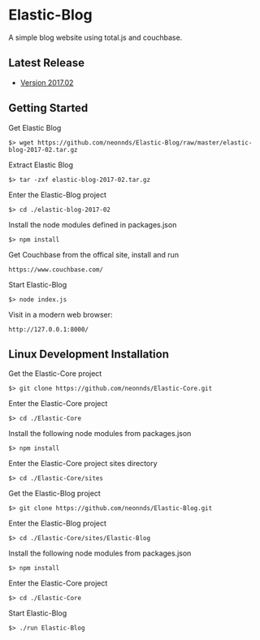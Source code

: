 # Elastic-Blog
A simple blog website using total.js and couchbase.

## Latest Release

* [Version 2017.02](https://github.com/neonnds/Elastic-Blog/elastic-blog-2017-02.tar.gz)

## Getting Started

Get Elastic Blog

    $> wget https://github.com/neonnds/Elastic-Blog/raw/master/elastic-blog-2017-02.tar.gz
    
Extract Elastic Blog

    $> tar -zxf elastic-blog-2017-02.tar.gz
    
Enter the Elastic-Blog project

    $> cd ./elastic-blog-2017-02
    
Install the node modules defined in packages.json

    $> npm install

Get Couchbase from the offical site, install and run

    https://www.couchbase.com/
    
Start Elastic-Blog

    $> node index.js
    
Visit in a modern web browser:

    http://127.0.0.1:8000/


## Linux Development Installation

Get the Elastic-Core project

    $> git clone https://github.com/neonnds/Elastic-Core.git
    
Enter the Elastic-Core project

    $> cd ./Elastic-Core
    
Install the following node modules from packages.json

    $> npm install

Enter the Elastic-Core project sites directory

    $> cd ./Elastic-Core/sites

Get the Elastic-Blog project

    $> git clone https://github.com/neonnds/Elastic-Blog.git

Enter the Elastic-Blog project

    $> cd ./Elastic-Core/sites/Elastic-Blog

Install the following node modules from packages.json

    $> npm install

Enter the Elastic-Core project

    $> cd ./Elastic-Core
    
Start Elastic-Blog

    $> ./run Elastic-Blog
